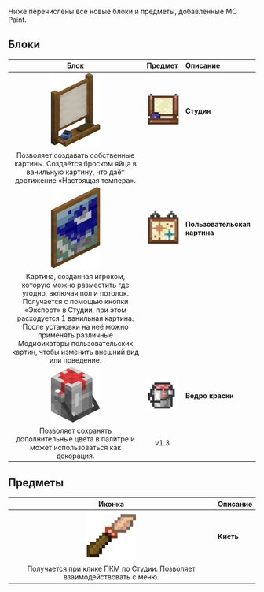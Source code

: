 Ниже перечислены все новые блоки и предметы, добавленные MC Paint.

## Блоки
| Блок | Предмет | Описание |
|:----:|:----:|:----|
| <img src="https://github.com/Eroxen/MC-Paint-datapack/blob/wiki_assets/mcpaint/blocks/studio.png?raw=true" alt="Студия" width="100"/> | <img src="https://github.com/Eroxen/MC-Paint-datapack/blob/wiki_assets/mcpaint/items/studio.png?raw=true" alt="Студия" width="100"/> | **Студия**  
Позволяет создавать собственные картины. Создаётся броском яйца в ванильную картину, что даёт достижение «Настоящая темпера». |
| <img src="https://github.com/Eroxen/MC-Paint-datapack/blob/wiki_assets/mcpaint/blocks/custom_painting_filled.png?raw=true" alt="Пользовательская картина" width="100"/> | <img src="https://github.com/Eroxen/MC-Paint-datapack/blob/wiki_assets/mcpaint/items/custom_painting.png?raw=true" alt="Пользовательская картина" width="100"/> | **Пользовательская картина**  
Картина, созданная игроком, которую можно разместить где угодно, включая пол и потолок. Получается с помощью кнопки «Экспорт» в Студии, при этом расходуется 1 ванильная картина. После установки на неё можно применять различные Модификаторы пользовательских картин, чтобы изменить внешний вид или поведение. |
| <img src="https://github.com/Eroxen/MC-Paint-datapack/blob/wiki_assets/mcpaint/blocks/paint_bucket.png?raw=true" alt="Ведро краски" width="100"/> | <img src="https://github.com/Eroxen/MC-Paint-datapack/blob/wiki_assets/mcpaint/items/paint_bucket.png?raw=true" alt="Ведро краски" width="100"/> | **Ведро краски**  
Позволяет сохранять дополнительные цвета в палитре и может использоваться как декорация. | v1.3 |

## Предметы
| Иконка | Описание | 
|:----:|:----|
| <img src="https://github.com/Eroxen/MC-Paint-datapack/blob/wiki_assets/mcpaint/items/brush.png?raw=true" alt="Кисть" width="100"/> | **Кисть**  
Получается при клике ПКМ по Студии. Позволяет взаимодействовать с меню. | 
